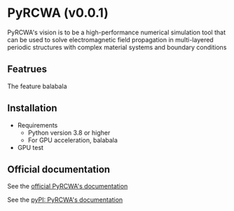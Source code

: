 # PyRCWA (v0.0.1)
PyRCWA's vision is to be a high-performance numerical simulation tool that can be used to solve electromagnetic field propagation in multi-layered periodic structures with complex material systems and boundary conditions

## Featrues
The feature balabala

## Installation

- Requirements
  - Python version 3.8 or higher
  - For GPU acceleration, balabala
- GPU test

## Official documentation
See the [official PyRCWA's documentation](https://pyrcwa.readthedocs.io/en/latest/ "official PyRCWA's documentation")

See the [pyPI: PyRCWA's documentation](https://pypi.org/project/PyRCWA/ "pyPI: PyRCWA's documentation")

